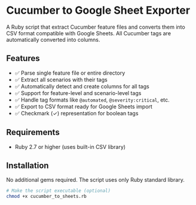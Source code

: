 # Cucumber to Google Sheet Exporter

A Ruby script that extract Cucumber feature files and converts them into CSV format compatible with Google Sheets. 
All Cucumber tags are automatically converted into columns.

## Features

- ✅ Parse single feature file or entire directory
- ✅ Extract all scenarios with their tags
- ✅ Automatically detect and create columns for all tags
- ✅ Support for feature-level and scenario-level tags
- ✅ Handle tag formats like `@automated`, `@severity:critical`, etc.
- ✅ Export to CSV format ready for Google Sheets import
- ✅ Checkmark (✓) representation for boolean tags

## Requirements

- Ruby 2.7 or higher (uses built-in CSV library)

## Installation

No additional gems required. The script uses only Ruby standard library.

```bash
# Make the script executable (optional)
chmod +x cucumber_to_sheets.rb
```

